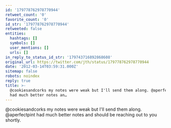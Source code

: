 ```yaml
---
id: '179778762978770944'
retweet_count: '0'
favorite_count: '0'
id_str: '179778762978770944'
retweeted: false
entities:
  hashtags: []
  symbols: []
  user_mentions: []
  urls: []
in_reply_to_status_id_str: '179743716892868608'
original_url: https://twitter.com/jth/status/179778762978770944
date: '2012-03-14T03:59:31.000Z'
sitemap: false
robots: noindex
reply: true
title: >-
  @cookiesandcorks my notes were weak but I'll send them along. @aperfectpint
  had much better notes an…
---
```


@cookiesandcorks my notes were weak but I'll send them along. @aperfectpint had much better notes and should be reaching out to you shortly.